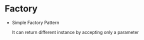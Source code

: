 # Factory
- Simple Factory Pattern
    
    It can return different instance by accepting only a parameter
